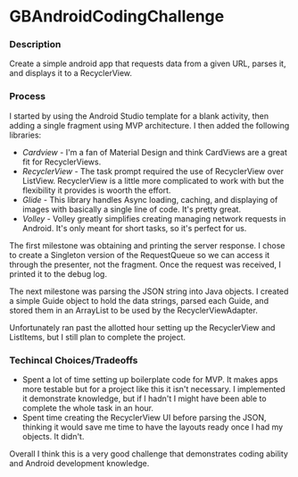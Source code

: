# GBAndroidCodingChallenge

### Description
Create a simple android app that requests 
data from a given URL, parses it, and displays it to a RecyclerView.

### Process
I started by using the Android Studio template for a blank activity, then adding
a single fragment using MVP architecture. I then added the following libraries:

 - *Cardview* - I'm a fan of Material Design and think CardViews are a great fit for RecyclerViews.
 - *RecyclerView* - The task prompt required the use of RecyclerView over ListView. RecyclerView is a little more complicated to work with but the flexibility it provides is woorth the effort.
 - *Glide* - This library handles Async loading, caching, and displaying of images with basically a single line of code. It's pretty great.
 - *Volley* - Volley greatly simplifies creating managing network requests in Android. It's only meant for short tasks, so it's perfect for us.

The first milestone was obtaining and printing the server response. I chose to create a Singleton version of the RequestQueue so we can access it through the presenter, not the fragment. Once the request was received, I printed it to the debug log.

The next milestone was parsing the JSON string into Java objects. I created a simple Guide object to hold the data strings, parsed each Guide, and stored them in an ArrayList to be used by the RecyclerViewAdapter.

Unfortunately ran past the allotted hour setting up the RecyclerView and ListItems, but I still plan to complete the project. 

### Techincal Choices/Tradeoffs
 - Spent a lot of time setting up boilerplate code for MVP. It makes apps more testable but for a project like this it isn't necessary. I implemented it demonstrate knowledge, but if I hadn't I might have been able to complete the whole task in an hour.
 - Spent time creating the RecyclerView UI before parsing the JSON, thinking it would save me time to have the layouts ready once I had my objects. It didn't.

Overall I think this is a very good challenge that demonstrates coding ability and Android development knowledge.
